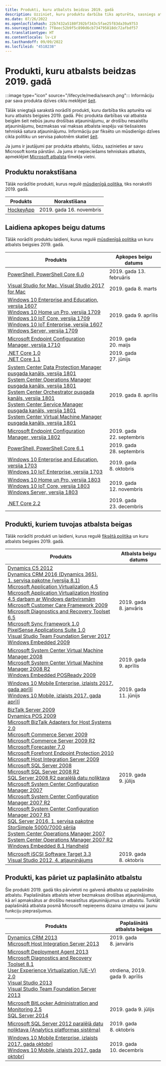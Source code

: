 ```yaml
---
title: Produkti, kuru atbalsts beidzas 2019. gadā
description: Uzziniet, kuru produktu darbība tiks apturēta, sasniegs atbalsta beigas vai pāries no galvenā atbalsta uz paplašināto atbalstu 2019. gadā.
ms.date: 07/26/2022
ms.openlocfilehash: 22b7432a5180f392bf343c5fae25f83da39a9753
ms.sourcegitcommit: 7f8eec52b9f5c890d6cb734795818dc72afbdf57
ms.translationtype: HT
ms.contentlocale: lv-LV
ms.lasthandoff: 09/09/2022
ms.locfileid: "4518238"
---
```

# <a name="products-ending-support-in-2019"></a>Produkti, kuru atbalsts beidzas 2019. gadā

:::image type="icon" source="/lifecycle/media/search.png":::
Informāciju par sava produkta dzīves ciklu meklējiet [šeit](/lifecycle/products/).

Tālāk sniegtajā sarakstā norādīti produkti, kuru darbība tiks apturēta vai kuru atbalsts beigsies 2019. gadā. Pēc produkta darbības vai atbalsta beigām šeit nebūs jaunu drošības atjauninājumu, ar drošību nesaistītu atjauninājumu, bezmaksas vai maksas atbalsta iespēju vai tiešsaistes tehniskā satura atjauninājumu. Informāciju par fiksēto un mūsdienīgo dzīves cikla politiku un servisa pakotnēm skatiet [šeit](/lifecycle/overview/product-end-of-support-overview).

Ja jums ir jautājumi par produkta atbalstu, lūdzu, sazinieties ar savu Microsoft konta pārstāvi. Ja jums ir nepieciešams tehniskais atbalsts, apmeklējiet [Microsoft atbalsta](https://support.microsoft.com/contactus/?ws=support) tīmekļa vietni.

## <a name="product-retirements"></a>Produktu norakstīšana

Tālāk norādītie produkti, kurus regulē [mūsdienīgā politika](/lifecycle/policies/modern), tiks norakstīti 2019. gadā.

| Produkts | Norakstīšana |
| --- | --- |
| [HockeyApp](/lifecycle/products/hockeyapp?branch=live)<br> | 2019. gada 16. novembris |


## <a name="release-end-of-servicing"></a>Laidiena apkopes beigu datums

Tālāk norādīti produktu laidieni, kurus regulē [mūsdienīgā politika](/lifecycle/policies/modern) un kuru atbalsts beigsies 2019. gadā.

| Produkts | Apkopes beigu datums |
| --- | --- |
| [PowerShell, PowerShell Core 6.0](/lifecycle/products/powershell?branch=live)<br> | 2019. gada 13. februāris |
| [Visual Studio for Mac, Visual Studio 2017 for Mac](/lifecycle/products/visual-studio-for-mac?branch=live)<br> | 2019. gada 8. marts |
| [Windows 10 Enterprise and Education, versija 1607](/lifecycle/products/windows-10-enterprise-and-education?branch=live)<br>[Windows 10 Home un Pro, versija 1709](/lifecycle/products/windows-10-home-and-pro?branch=live)<br>[Windows 10 IoT Core, versija 1709](/lifecycle/products/windows-10-iot-core?branch=live)<br>[Windows 10 IoT Enterprise, versija 1607](/lifecycle/products/windows-10-iot-enterprise?branch=live)<br>[Windows Server, versija 1709](/lifecycle/products/windows-server?branch=live)<br> | 2019. gada 9. aprīlis |
| [Microsoft Endpoint Configuration Manager, versija 1710](/lifecycle/products/microsoft-endpoint-configuration-manager?branch=live)<br> | 2019. gada 20. maijs |
| [.NET Core 1.0](/lifecycle/products/microsoft-net-and-net-core?branch=live)<br>[.NET Core 1.1](/lifecycle/products/microsoft-net-and-net-core?branch=live)<br> | 2019. gada 27. jūnijs |
| [System Center Data Protection Manager pusgada kanāls, versija 1801](/lifecycle/products/system-center-data-protection-manager-semi-annual-channel?branch=live)<br>[System Center Operations Manager pusgada kanāls, versija 1801](/lifecycle/products/system-center-operations-manager-semi-annual-channel?branch=live)<br>[System Center Orchestrator pusgada kanāls, versija 1801](/lifecycle/products/system-center-orchestrator-semi-annual-channel?branch=live)<br>[System Center Service Manager pusgada kanāls, versija 1801](/lifecycle/products/system-center-service-manager-semi-annual-channel?branch=live)<br>[System Center Virtual Machine Manager pusgada kanāls, versija 1801](/lifecycle/products/system-center-virtual-machine-manager-semi-annual-channel?branch=live)<br> | 2019. gada 8. aprīlis |
| [Microsoft Endpoint Configuration Manager, versija 1802](/lifecycle/products/microsoft-endpoint-configuration-manager?branch=live)<br> | 2019. gada 22. septembris |
| [PowerShell, PowerShell Core 6.1](/lifecycle/products/powershell?branch=live)<br> | 2019. gada 28. septembris |
| [Windows 10 Enterprise and Education, versija 1703](/lifecycle/products/windows-10-enterprise-and-education?branch=live)<br>[Windows 10 IoT Enterprise, versija 1703](/lifecycle/products/windows-10-iot-enterprise?branch=live)<br> | 2019. gada 8. oktobris |
| [Windows 10 Home un Pro, versija 1803](/lifecycle/products/windows-10-home-and-pro?branch=live)<br>[Windows 10 IoT Core, versija 1803](/lifecycle/products/windows-10-iot-core?branch=live)<br>[Windows Server, versija 1803](/lifecycle/products/windows-server?branch=live)<br> | 2019. gada 12. novembris |
| [.NET Core 2.2](/lifecycle/products/microsoft-net-and-net-core?branch=live)<br> | 2019. gada 23. decembris |


## <a name="products-reaching-end-of-support"></a>Produkti, kuriem tuvojas atbalsta beigas

Tālāk norādīti produkti un laidieni, kurus regulē [fiksētā politika](/lifecycle/policies/fixed) un kuru atbalsts beigsies 2019. gadā.

| Produkts | Atbalsta beigu datums |
| --- | --- |
| [Dynamics C5 2012](/lifecycle/products/dynamics-c5-2012?branch=live)<br>[Dynamics CRM 2016 (Dynamics 365), 1. servisa pakotne (versija 8.1)](/lifecycle/products/dynamics-crm-2016-dynamics-365?branch=live)<br>[Microsoft Application Virtualization 4.5](/lifecycle/products/microsoft-application-virtualization-45?branch=live)<br>[Microsoft Application Virtualization Hosting 4.5 darbam ar Windows darbvirsmām](/lifecycle/products/microsoft-application-virtualization-hosting-45?branch=live)<br>[Microsoft Customer Care Framework 2009](/lifecycle/products/microsoft-customer-care-framework-2009?branch=live)<br>[Microsoft Diagnostics and Recovery Toolset 6.5](/lifecycle/products/microsoft-diagnostics-and-recovery-toolset-65?branch=live)<br>[Microsoft Sync Framework 1.0](/lifecycle/products/microsoft-sync-framework-10?branch=live)<br>[PixelSense Applications Suite 1.0](/lifecycle/products/pixelsense-applications-suite-10?branch=live)<br>[Visual Studio Team Foundation Server 2017](/lifecycle/products/visual-studio-team-foundation-server-2017?branch=live)<br>[Windows Embedded 2009](/lifecycle/products/windows-embedded-2009?branch=live)<br> | 2019. gada 8. janvāris |
| [Microsoft System Center Virtual Machine Manager 2008](/lifecycle/products/microsoft-system-center-virtual-machine-manager-2008?branch=live)<br>[Microsoft System Center Virtual Machine Manager 2008 R2](/lifecycle/products/microsoft-system-center-virtual-machine-manager-2008-r2?branch=live)<br>[Windows Embedded POSReady 2009](/lifecycle/products/windows-embedded-posready-2009?branch=live)<br> | 2019. gada 9. aprīlis |
| [Windows 10 Mobile Enterprise, izlaists 2017. gada aprīlī](/lifecycle/products/windows-10-mobile-enterprise-released-in-april-2017?branch=live)<br>[Windows 10 Mobile, izlaists 2017. gada aprīlī](/lifecycle/products/windows-10-mobile-released-in-april-2017?branch=live)<br> | 2019. gada 11. jūnijs |
| [BizTalk Server 2009](/lifecycle/products/biztalk-server-2009?branch=live)<br>[Dynamics POS 2009](/lifecycle/products/dynamics-pos-2009?branch=live)<br>[Microsoft BizTalk Adapters for Host Systems 2.0](/lifecycle/products/microsoft-biztalk-adapters-for-host-systems-20?branch=live)<br>[Microsoft Commerce Server 2009](/lifecycle/products/microsoft-commerce-server-2009?branch=live)<br>[Microsoft Commerce Server 2009 R2](/lifecycle/products/microsoft-commerce-server-2009-r2?branch=live)<br>[Microsoft Forecaster 7.0](/lifecycle/products/microsoft-forecaster-70?branch=live)<br>[Microsoft Forefront Endpoint Protection 2010](/lifecycle/products/microsoft-forefront-endpoint-protection-2010?branch=live)<br>[Microsoft Host Integration Server 2009](/lifecycle/products/microsoft-host-integration-server-2009?branch=live)<br>[Microsoft SQL Server 2008](/lifecycle/products/microsoft-sql-server-2008?branch=live)<br>[Microsoft SQL Server 2008 R2](/lifecycle/products/microsoft-sql-server-2008-r2?branch=live)<br>[SQL Server 2008 R2 paralēlā datu noliktava](/lifecycle/products/microsoft-sql-server-2008-r2-parallel-data-warehouse?branch=live)<br>[Microsoft System Center Configuration Manager 2007](/lifecycle/products/microsoft-system-center-configuration-manager-2007?branch=live)<br>[Microsoft System Center Configuration Manager 2007 R2](/lifecycle/products/microsoft-system-center-configuration-manager-2007-r2?branch=live)<br>[Microsoft System Center Configuration Manager 2007 R3](/lifecycle/products/microsoft-system-center-configuration-manager-2007-r3?branch=live)<br>[SQL Server 2016, 1. servisa pakotne](/lifecycle/products/sql-server-2016?branch=live)<br>[StorSimple 5000/7000 sērija](/lifecycle/products/storsimple-50007000-series?branch=live)<br>[System Center Operations Manager 2007](/lifecycle/products/system-center-operations-manager-2007?branch=live)<br>[System Center Operations Manager 2007 R2](/lifecycle/products/system-center-operations-manager-2007-r2?branch=live)<br>[Windows Embedded 8.1 Handheld](/lifecycle/products/windows-embedded-81-handheld?branch=live)<br> | 2019. gada 9. jūlijs |
| [Microsoft iSCSI Software Target 3.3](/lifecycle/products/microsoft-iscsi-software-target-33?branch=live)<br>[Visual Studio 2012, 4. atjauninājums](/lifecycle/products/visual-studio-2012?branch=live)<br> | 2019. gada 8. oktobris |


## <a name="products-moving-to-extended-support"></a>Produkti, kas pāriet uz paplašināto atbalstu

Šie produkti 2019. gadā tiks pārvietoti no galvenā atbalsta uz paplašināto atbalstu. Paplašinātais atbalsts ietver bezmaksas drošības atjauninājumus, kā arī apmaksātus ar drošību nesaistītus atjauninājumus un atbalstu. Turklāt paplašinātā atbalsta posmā Microsoft nepieņems dizaina izmaiņu vai jaunu funkciju pieprasījumus.

| Produkts | Paplašinātā atbalsta beigas |
| --- | --- |
| [Dynamics CRM 2013](/lifecycle/products/dynamics-crm-2013?branch=live)<br>[Microsoft Host Integration Server 2013](/lifecycle/products/microsoft-host-integration-server-2013?branch=live)<br> | 2019. gada 8. janvāris |
| [Microsoft Deployment Agent 2013](/lifecycle/products/microsoft-deployment-agent-2013?branch=live)<br>[Microsoft Diagnostics and Recovery Toolset 8.1](/lifecycle/products/microsoft-diagnostics-and-recovery-toolset-81?branch=live)<br>[User Experience Virtualization (UE-V) 2.0](/lifecycle/products/user-experience-virtualization-uev-20?branch=live)<br>[Visual Studio 2013](/lifecycle/products/visual-studio-2013?branch=live)<br>[Visual Studio Team Foundation Server 2013](/lifecycle/products/visual-studio-team-foundation-server-2013?branch=live)<br> | otrdiena, 2019. gada 9. aprīlis |
| [Microsoft BitLocker Administration and Monitoring 2.5](/lifecycle/products/microsoft-bitlocker-administration-and-monitoring-25?branch=live)<br>[SQL Server 2014](/lifecycle/products/sql-server-2014?branch=live)<br> | 2019. gada 9. jūlijs |
| [Microsoft SQL Server 2012 paralēlā datu noliktava (Analytics platformas sistēma)](/lifecycle/products/microsoft-sql-server-2012-parallel-data-warehouse-analytics-platform-system?branch=live)<br> | 2019. gada 8. oktobris |
| [Windows 10 Mobile Enterprise, izlaists 2017. gada oktobrī](/lifecycle/products/windows-10-mobile-enterprise-released-in-october-2017?branch=live)<br>[Windows 10 Mobile, izlaists 2017. gada oktobrī](/lifecycle/products/windows-10-mobile-released-in-october-2017?branch=live)<br> | 2019. gada 10. decembris |
